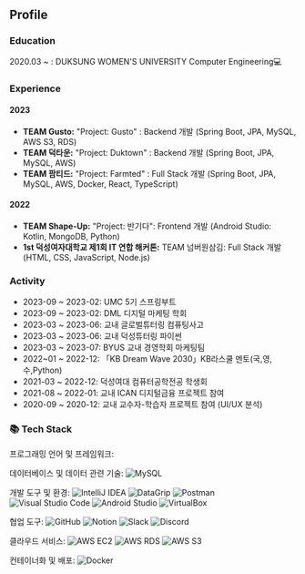 ## Profile

### Education
2020.03 ~ : DUKSUNG WOMEN'S UNIVERSITY Computer Engineering💻

### Experience
#### 2023
- **TEAM Gusto:** "Project: Gusto" : Backend 개발 (Spring Boot, JPA, MySQL, AWS S3, RDS)
- **TEAM 덕타운:** "Project: Duktown" : Backend 개발 (Spring Boot, JPA, MySQL, AWS)
- **TEAM 팜티드:** "Project: Farmted" : Full Stack 개발 (Spring Boot, JPA, MySQL, AWS, Docker, React, TypeScript)

#### 2022
- **TEAM Shape-Up:** "Project: 반기다": Frontend 개발 (Android Studio: Kotlin, MongoDB, Python)
- **1st 덕성여자대학교 제1회 IT 연합 해커톤:** TEAM 넘버원삼김: Full Stack 개발 (HTML, CSS, JavaScript, Node.js)

### Activity
- 2023-09 ~ 2023-02: UMC 5기 스프링부트
- 2023-09 ~ 2023-02: DML 디지털 마케팅 학회
- 2023-03 ~ 2023-06: 교내 글로벌튜터링 컴퓨팅사고
- 2023-03 ~ 2023-06: 교내 덕성튜터링 파이썬
- 2023-03 ~ 2023-07: BYUS 교내 경영학회 마케팅팀
- 2022~01 ~ 2022-12: 「KB Dream Wave 2030」KB라스쿨 멘토(국,영,수,Python)
- 2021-03 ~ 2022-12: 덕성여대 컴퓨터공학전공 학생회
- 2021-08 ~ 2022-01: 교내 ICAN 디지털금융 프로젝트 참여
- 2020-09 ~ 2020-12: 교내 교수자-학습자 프로젝트 참여 (UI/UX 분석)


 
<h3>📚 Tech Stack</h3>
프로그래밍 언어 및 프레임워크:



데이터베이스 및 데이터 관련 기술:
![MySQL](https://img.shields.io/badge/-MySQL-4479A1?style=flat-square&logo=mysql&logoColor=white)

개발 도구 및 환경:
![IntelliJ IDEA](https://img.shields.io/badge/-IntelliJ%20IDEA-000000?style=flat-square&logo=intellij-idea&logoColor=white)
![DataGrip](https://img.shields.io/badge/-DataGrip-000000?style=flat-square&logo=datagrip&logoColor=white)
![Postman](https://img.shields.io/badge/-Postman-FF6C37?style=flat-square&logo=postman&logoColor=white)
![Visual Studio Code](https://img.shields.io/badge/-Visual%20Studio%20Code-007ACC?style=flat-square&logo=visual-studio-code&logoColor=white)
![Android Studio](https://img.shields.io/badge/-Android%20Studio-3DDC84?style=flat-square&logo=android-studio&logoColor=white)
![VirtualBox](https://img.shields.io/badge/-VirtualBox-183A61?style=flat-square&logo=virtualbox&logoColor=white)

협업 도구:
![GitHub](https://img.shields.io/badge/-GitHub-181717?style=flat-square&logo=github&logoColor=white)
![Notion](https://img.shields.io/badge/-Notion-000000?style=flat-square&logo=notion&logoColor=white)
![Slack](https://img.shields.io/badge/-Slack-4A154B?style=flat-square&logo=slack&logoColor=white)
![Discord](https://img.shields.io/badge/-Discord-5865F2?style=flat-square&logo=discord&logoColor=white)

클라우드 서비스:
![AWS EC2](https://img.shields.io/badge/-AWS%20EC2-232F3E?style=flat-square&logo=amazon-aws&logoColor=white)
![AWS RDS](https://img.shields.io/badge/-AWS%20RDS-232F3E?style=flat-square&logo=amazon-aws&logoColor=white)
![AWS S3](https://img.shields.io/badge/-AWS%20S3-232F3E?style=flat-square&logo=amazon-aws&logoColor=white)

컨테이너화 및 배포:
![Docker](https://img.shields.io/badge/-Docker-2496ED?style=flat-square&logo=docker&logoColor=white)
